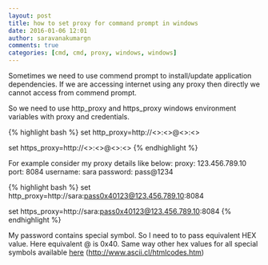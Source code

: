 ```yaml
---
layout: post
title: how to set proxy for command prompt in windows
date: 2016-01-06 12:01
author: saravanakumargn
comments: true
categories: [cmd, cmd, proxy, windows, windows]
---
```


Sometimes we need to use commend prompt to install/update application dependencies. If we are accessing internet using any proxy then directly we cannot access from commend prompt.

So we need to use http_proxy and https_proxy windows environment variables with proxy and credentials.

{% highlight bash %}
set http_proxy=http://<<username>>:<<password>>@<<proxy>>:<<port>>

set https_proxy=http://<<username>>:<<password>>@<<proxy>>:<<port>>
{% endhighlight %}

For example consider my proxy details like below:
proxy: 123.456.789.10
port: 8084
username: sara
password: pass@1234

{% highlight bash %}
set http_proxy=http://sara:pass0x40123@123.456.789.10:8084

set https_proxy=http://sara:pass0x40123@123.456.789.10:8084
{% endhighlight %}

My password contains special symbol. So I need to to pass equivalent HEX value. Here equivalent @ is 0x40\. Same way other hex values for all special symbols available [here](http://www.ascii.cl/htmlcodes.htm) (http://www.ascii.cl/htmlcodes.htm)
